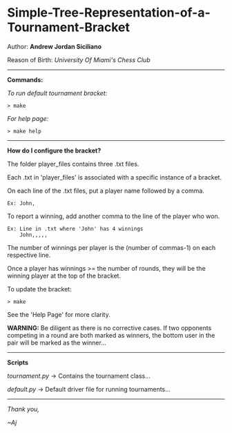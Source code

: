 # Simple-Tree-Representation-of-a-Tournament-Bracket

Author: **Andrew Jordan Siciliano**

Reason of Birth: *University Of Miami's Chess Club*

_____________________________________________

**Commands:**

*To run default tournament bracket:*
	
	> make

*For help page:*
	
	> make help

_____________________________________________

**How do I configure the bracket?**

The folder player_files contains three .txt files. 

Each .txt in 'player_files' is associated with a specific instance of a bracket.

On each line of the .txt files, put a player name followed by a comma.
	
	Ex: John,

To report a winning, add another comma to the line of the player who won.
	
	Ex: Line in .txt where 'John' has 4 winnings
		John,,,,,

The number of winnings per player is the (number of commas-1) on each respective line.

Once a player has winnings >= the number of rounds,
they will be the winning player at the top of the bracket.

To update the bracket:
	
	> make

See the 'Help Page' for more clarity.

**WARNING:**
Be diligent as there is no corrective cases. 
If two opponents competing in a round are both marked as winners, 
the bottom user in the pair will be marked as the winner...

_____________________________________________

**Scripts**

*tournament.py* -> Contains the tournament class...

*default.py* -> Default driver file for running tournaments...

_____________________________________________

*Thank you,*

*~Aj*


